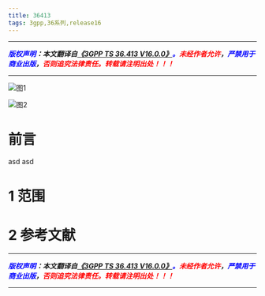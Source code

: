 ```yaml
---
title: 36413
tags: 3gpp,36系列,release16
---
```



------

***<font color=blue>版权声明</font>：本文翻译自<font color=blue>[《3GPP TS 36.413 V16.0.0》](https://www.3gpp.org/ftp/Specs/2021-06/Rel-16/36_series/36413-g60.zip)。</font><font color=red>未经作者允许</font>，<font color=blue>严禁用于商业出版</font>，<font color=red>否则追究法律责任。转载请注明出处！！！</font>***

------

![图1](https://gitee.com/liao20081228/blog_pictures/raw/master/36413/图1.PNG#pic_center)

![图2](https://gitee.com/liao20081228/blog_pictures/raw/master/36413/图2.PNG#pic_center)

# 前言
asd
asd
# 1 范围

# 2 参考文献


------

***<font color=blue>版权声明</font>：本文翻译自<font color=blue>[《3GPP TS 36.413 V16.0.0》](https://www.3gpp.org/ftp/Specs/2021-06/Rel-16/36_series/36413-g60.zip)。</font><font color=red>未经作者允许</font>，<font color=blue>严禁用于商业出版</font>，<font color=red>否则追究法律责任。转载请注明出处！！！</font>***

------